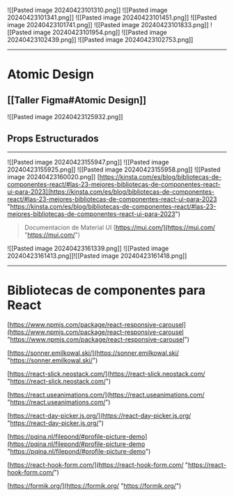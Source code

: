 ![[Pasted image 20240423101310.png]]
![[Pasted image 20240423101341.png]]
![[Pasted image 20240423101451.png]]
![[Pasted image 20240423101741.png]]
![[Pasted image 20240423101833.png]]
![[Pasted image 20240423101954.png]]
![[Pasted image 20240423102439.png]]
![[Pasted image 20240423102753.png]]

---
# Atomic Design
 [[Taller Figma#Atomic Design]]
---
![[Pasted image 20240423125932.png]]
## Props Estructurados


---

![[Pasted image 20240423155947.png]]
![[Pasted image 20240423155925.png]]
![[Pasted image 20240423155958.png]]
![[Pasted image 20240423160020.png]]
[https://kinsta.com/es/blog/bibliotecas-de-componentes-react/#las-23-mejores-bibliotecas-de-componentes-react-ui-para-2023](https://kinsta.com/es/blog/bibliotecas-de-componentes-react/#las-23-mejores-bibliotecas-de-componentes-react-ui-para-2023 "https://kinsta.com/es/blog/bibliotecas-de-componentes-react/#las-23-mejores-bibliotecas-de-componentes-react-ui-para-2023")

> Documentacion de Material UI
> [https://mui.com/](https://mui.com/ "https://mui.com/")

![[Pasted image 20240423161339.png]]
![[Pasted image 20240423161413.png]]![[Pasted image 20240423161418.png]]


---

# Bibliotecas de componentes para React

[https://www.npmjs.com/package/react-responsive-carousel](https://www.npmjs.com/package/react-responsive-carousel "https://www.npmjs.com/package/react-responsive-carousel")

[https://sonner.emilkowal.ski/](https://sonner.emilkowal.ski/ "https://sonner.emilkowal.ski/")

[https://react-slick.neostack.com/](https://react-slick.neostack.com/ "https://react-slick.neostack.com/")

[https://react.useanimations.com/](https://react.useanimations.com/ "https://react.useanimations.com/")

[https://react-day-picker.js.org/](https://react-day-picker.js.org/ "https://react-day-picker.js.org/")

[https://pqina.nl/filepond/#profile-picture-demo](https://pqina.nl/filepond/#profile-picture-demo "https://pqina.nl/filepond/#profile-picture-demo")

[https://react-hook-form.com/](https://react-hook-form.com/ "https://react-hook-form.com/")

[https://formik.org/](https://formik.org/ "https://formik.org/")

